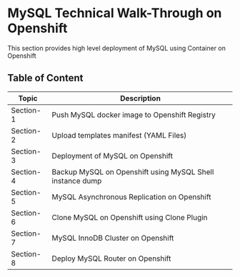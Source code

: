 # MySQL Technical Walk-Through on Openshift
This section provides high level deployment of MySQL using Container on Openshift
## Table of Content
| Topic | Description |
| ------|-------------|
| Section-1 | Push MySQL docker image to Openshift Registry |
| Section-2 | Upload templates manifest (YAML Files) |
| Section-3 | Deployment of MySQL on Openshift |
| Section-4 | Backup MySQL on Openshift using MySQL Shell instance dump |
| Section-5 | MySQL Asynchronous Replication on Openshift |
| Section-6 | Clone MySQL on Openshift using Clone Plugin |
| Section-7 | MySQL InnoDB Cluster on Openshift |
| Section-8 | Deploy MySQL Router on Openshift |
